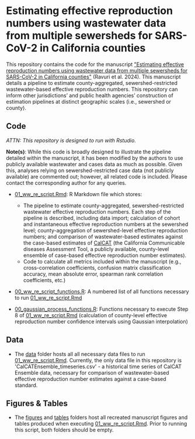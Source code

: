 # Estimating effective reproduction numbers using wastewater data from multiple sewersheds for SARS-CoV-2 in California counties

This repository contains the code for the manuscript ["Estimating effective reproduction numbers using wastewater data from multiple sewersheds for SARS-CoV-2 in California counties"](https://www.sciencedirect.com/science/article/pii/S1755436524000641) (Ravuri et al. 2024). This manuscript details a pipeline to estimate county-aggregated, sewershed-restricted wastewater-based effective reproduction numbers. This repository can inform other jurisdictions’ and public health agencies’ construction of estimation pipelines at distinct geographic scales (i.e., sewershed or county). 

## Code
_ATTN: This repository is designed to run with Rstudio._ 

**Note(s)**: While this code is broadly designed to illustrate the pipeline detailed within the manuscript, it has been modified by the authors to use publicly available wastewater and cases data as much as possible. Given this, analyses relying on sewershed-restricted case data (not publicly available) are commented out; however, all related code is included. Please contact the corresponding author for any queries.

* [01_ww_re_script.Rmd](https://github.com/cdphmodeling/wastewaterReff/blob/main/01_ww_re_script.Rmd): R Markdown file which stores:
    * The pipeline to estimate county-aggregated, sewershed-restricted wastewater effective reproduction numbers. Each step of the pipeline is described, including data import; calculation of cohort and instantaneous effective reproduction numbers at the sewershed level; county-aggregation of sewershed-level effective reproduction numbers; and comparison of wastewater-based estimates against the case-based estimates of [CalCAT](calcat.cdph.ca.gov) (the California Communicable diseases Assessment Tool, a publicly available, county-level ensemble of case-based effective reproduction number estimates).
    * Code to calculate all metrics included within the manuscript (e.g., cross-correlation coefficients, confusion matrix classification accuracy, mean absolute error, spearman rank correlation coefficients, etc.)

* [00_ww_re_script_functions.R](https://github.com/cdphmodeling/wastewaterReff/blob/main/00_ww_re_script_functions.R): A numbered list of all functions necessary to run [01_ww_re_script.Rmd](https://github.com/cdphmodeling/wastewaterReff/blob/main/01_ww_re_script.Rmd)

* [00_gaussian_process_functions.R](https://github.com/cdphmodeling/wastewaterReff/blob/main/00_gaussian_process_functions.R): Functions necessary to execute Step 8 of [01_ww_re_script.Rmd](https://github.com/cdphmodeling/wastewaterReff/blob/main/01_ww_re_script.Rmd) (calculation of county-level effective reproduction number confidence intervals using Gaussian interpolation)

## Data
* The [data](https://github.com/cdphmodeling/wastewaterReff/tree/main/data) folder hosts all all necessary data files to run [01_ww_re_script.Rmd](https://github.com/cdphmodeling/wastewaterReff/blob/main/01_ww_re_script.Rmd). Currently, the only data file in this repository is 'CalCATEnsemble_timeseries.csv' - a historical time series of CalCAT Ensemble data, necessary for comparison of wastewater-based effective reproduction number estimates against a case-based standard.

## Figures & Tables
* The [figures](https://github.com/cdphmodeling/wastewaterReff/tree/main/figures) and [tables](https://github.com/cdphmodeling/wastewaterReff/tree/main/tables) folders host all recreated manuscript figures and tables produced when executing [01_ww_re_script.Rmd](https://github.com/cdphmodeling/wastewaterReff/blob/main/01_ww_re_script.Rmd). Prior to running this script, both folders should be empty. 
